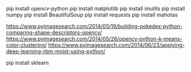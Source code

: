 pip install opencv-python
pip install matplotlib
pip install imutils
pip install numpy
pip install BeautifulSoup
pip install requests
pip install mahotas


https://www.pyimagesearch.com/2014/05/19/building-pokedex-python-comparing-shape-descriptors-opencv/
https://www.pyimagesearch.com/2014/05/26/opencv-python-k-means-color-clustering/
https://www.pyimagesearch.com/2014/06/23/applying-deep-learning-rbm-mnist-using-python/

pip install sklearn